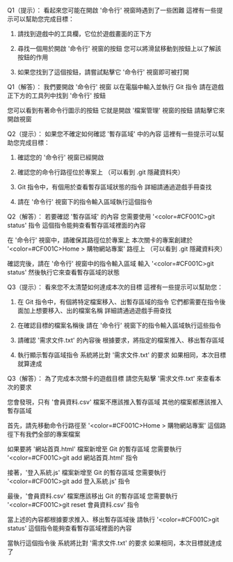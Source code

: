 Q1（提示）：
看起來您可能在開啟 '命令行' 視窗時遇到了一些困難
這裡有一些提示可以幫助您完成目標：

1. 請找到遊戲中的工具欄，它位於遊戲畫面的正下方

2. 尋找一個用於開啟 '命令行' 視窗的按鈕
   您可以將滑鼠移動到按鈕上以了解該按鈕的作用

3. 如果您找到了這個按鈕，請嘗試點擊它
   '命令行' 視窗即可被打開

Q1（解答）：
我們要開啟 '命令行' 視窗
以在電腦中輸入並執行 Git 指令
請在遊戲正下方的工具列中找到 '命令行' 按鈕

您可以看到有著命令行圖示的按鈕
它就是開啟 '檔案管理' 視窗的按鈕
請點擊它來開啟視窗

Q2（提示）：
如果您不確定如何確認 '暫存區域' 中的內容
這裡有一些提示可以幫助您完成目標：

1. 確認您的 '命令行' 視窗已經開啟

2. 確認您的命令行路徑位於專案上
   （可以看到 .git 隱藏資料夾）

3. Git 指令中，有個用於查看暫存區域狀態的指令
   詳細請通過遊戲手冊查找

4. 請在 '命令行' 視窗下的指令輸入區域執行這個指令

Q2（解答）：
若要確認 '暫存區域' 的內容
您需要使用 '<color=#CF001C>git status</color>' 指令 
這個指令能夠查看暫存區域裡面的內容

在 '命令行' 視窗中，請確保其路徑位於專案上
本次關卡的專案創建於 '<color=#CF001C>Home > 購物網站專案</color>' 路徑上
（可以看到 .git 隱藏資料夾）

確認完後，請在 '命令行' 視窗中的指令輸入區域
輸入 '<color=#CF001C>git status</color>'
然後執行它來查看暫存區域的狀態


Q3（提示）：
看來您不太清楚如何達成本次的目標
這裡有一些提示可以幫助您：

1. 在 Git 指令中，有個將特定檔案移入、出暫存區域的指令
   它們都需要在指令後面加上想要移入、出的檔案名稱
   詳細請通過遊戲手冊查找

2. 在確認目標的檔案名稱後
   請在 '命令行' 視窗下的指令輸入區域執行這些指令

3. 請確認 '需求文件.txt' 的內容後
   根據要求，將指定的檔案推入、移出暫存區域

4. 執行顯示暫存區域指令
   系統將比對 '需求文件.txt' 的要求
   如果相同，本次目標就算達成


Q3（解答）：
為了完成本次關卡的遊戲目標
請您先點擊 '需求文件.txt' 來查看本次的要求

您會發現，只有 '會員資料.csv' 檔案不應該推入暫存區域
其他的檔案都應該推入暫存區域

首先，請先移動命令行路徑至 '<color=#CF001C>Home > 購物網站專案</color>'
這個路徑下有我們全部的專案檔案

如果要將 '網站首頁.html' 檔案新增至 Git 的暫存區域
您需要執行 '<color=#CF001C>git add 網站首頁.html</color>' 指令

接著，'登入系統.js' 檔案新增至 Git 的暫存區域
您需要執行 '<color=#CF001C>git add 登入系統.js</color>' 指令

最後，'會員資料.csv' 檔案應該移出 Git 的暫存區域
您需要執行 '<color=#CF001C>git reset 會員資料.csv</color>' 指令

當上述的內容都根據要求推入、移出暫存區域後
請執行 '<color=#CF001C>git status</color>'
這個指令能夠查看暫存區域裡面的內容

當執行這個指令後
系統將比對 '需求文件.txt' 的要求
如果相同，本次目標就達成了